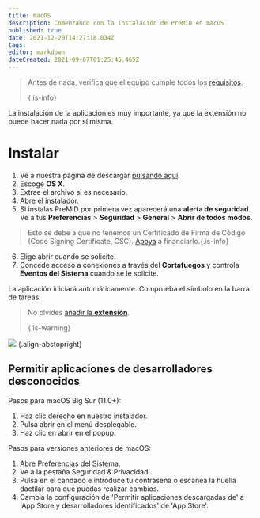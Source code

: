 ```yaml
---
title: macOS
description: Comenzando con la instalación de PreMiD en macOS
published: true
date: 2021-12-20T14:27:18.034Z
tags:
editor: markdown
dateCreated: 2021-09-07T01:25:45.465Z
---
```


> Antes de nada, verifica que el equipo cumple todos los [requisitos](/install/requirements). 
> 
> {.is-info}

La instalación de la aplicación es muy importante, ya que la extensión no puede hacer nada por sí misma.

# Instalar
1. Ve a nuestra página de descargar [pulsando aquí](https://premid.app/downloads).
2. Escoge **OS X**.
3. Extrae el archivo si es necesario.
4. Abre el instalador.
5. Si instalas PreMiD por primera vez aparecerá una **alerta de seguridad**. Ve a tus **Preferencias** > **Seguridad** > **General** > **Abrir de todos modos**.
> Esto se debe a que no tenemos un Certificado de Firma de Código (Code Signing Certificate, CSC). [Apoya](https://www.patreon.com/Timeraa) a financiarlo.{.is-info}
6. Elige abrir cuando se solicite.
7. Concede acceso a conexiones a través del **Cortafuegos** y controla **Eventos del Sistema** cuando se le solicite.

La aplicación iniciará automáticamente. Comprueba el símbolo en la barra de tareas.

> No olvides [añadir la **extensión**](/install). 
> 
> {.is-warning}

![](https://img.icons8.com/color/2x/mac-logo.png) {.align-abstopright}

## Permitir aplicaciones de desarrolladores desconocidos
Pasos para macOS Big Sur (11.0+):
1. Haz clic derecho en nuestro instalador.
2. Pulsa abrir en el menú desplegable.
3. Haz clic en abrir en el popup.

Pasos para versiones anteriores de macOS:
1. Abre Preferencias del Sistema.
2. Ve a la pestaña Seguridad & Privacidad.
3. Pulsa en el candado e introduce tu contraseña o escanea la huella dactilar para que puedas realizar cambios.
4. Cambia la configuración de 'Permitir aplicaciones descargadas de' a 'App Store y desarrolladores identificados' de 'App Store'.
